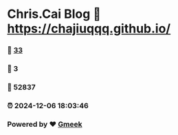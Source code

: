 # Chris.Cai Blog :link: https://chajiuqqq.github.io/ 
### :page_facing_up: [33](https://chajiuqqq.github.io//tag.html) 
### :speech_balloon: 3 
### :hibiscus: 52837 
### :alarm_clock: 2024-12-06 18:03:46 
### Powered by :heart: [Gmeek](https://github.com/Meekdai/Gmeek)
